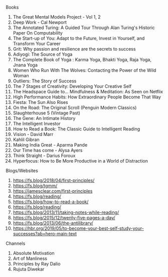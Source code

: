 Books
1)	The Great Mental Models Project - Vol 1, 2
2)	Deep Work - Cal Newport
3)	The Annotated Turing: A Guided Tour Through Alan Turing's Historic Paper On Computability
4)	The Start-up of You: Adapt to the Future, Invest in Yourself, and Transform Your Career
5)	Grit: Why passion and resilience are the secrets to success
6)	Adiyogi: The Source of Yoga
7)	The Complete Book of Yoga : Karma Yoga, Bhakti Yoga, Raja Yoga, Jnana Yoga 
8)	Women Who Run With The Wolves: Contacting the Power of the Wild Woman
9)	Outliers: The Story of Success 
10)	The 7 Stages of Creativity: Developing Your Creative Self
11)	The Headspace Guide to... Mindfulness & Meditation: As Seen on Netflix
12)	High Performance Habits: How Extraordinary People Become That Way
13)	Fiesta: The Sun Also Rises
14)	On the Road: The Original Scroll (Penguin Modern Classics)
15)	Slaughterhouse 5 (Vintage Past)
16)	The Gene: An Intimate History
17)	The Intelligent Investor
18)	How to Read a Book: The Classic Guide to Intelligent Reading
19)	Vision - David Marr
20)	Kahlil Gibran
21)	Making India Great - Aparma Pande
22)	Our Time has come - Alysa Ayers
23)	Think Straight - Darius Foroux
24)	Hyperfocus: How to Be More Productive in a World of Distraction

Blogs/Websites
1)	https://fs.blog/2018/04/first-principles/
2)	https://fs.blog/tgmm/
3)	https://jamesclear.com/first-principles
4)	https://fs.blog/reading/
5)	https://fs.blog/how-to-read-a-book/
6)	https://fs.blog/reading/
7)	https://fs.blog/2013/11/taking-notes-while-reading/
8)	https://fs.blog/2015/12/twenty-five-pages-a-day/
9)	https://fs.blog/2013/06/the-antilibrary/
10)	https://hbr.org/2019/05/to-become-your-best-self-study-your-successes?ab=hero-main-text

Channels
1)	Absolute Motivation
2)	Art of Manliness
3)	Principles by Ray Dalio
4)	Rujuta Diwekar
